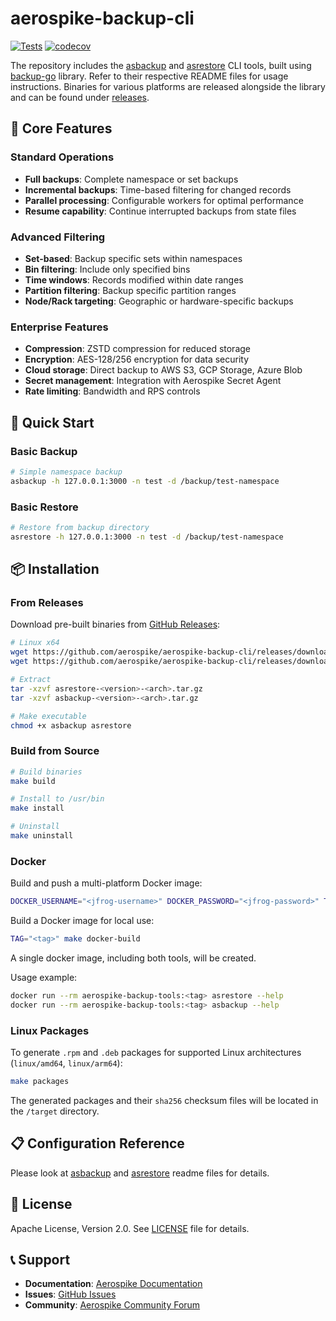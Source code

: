 # aerospike-backup-cli
[![Tests](https://github.com/aerospike/aerospike-backup-cli/actions/workflows/tests.yml/badge.svg)](https://github.com/aerospike/aerospike-backup-cli/actions/workflows/tests.yml/badge.svg)
[![codecov](https://codecov.io/gh/aerospike/backup-go/graph/badge.svg?token=S0gfl2zCcZ)](https://codecov.io/gh/aerospike/aerospike-backup-cli)

The repository includes the [asbackup](./asbackup) and [asrestore](./asrestore) CLI tools,
built using [backup-go](https://github.com/aerospike/backup-go) library.
Refer to their respective README files for usage instructions.
Binaries for various platforms are released alongside the library and can be found under
[releases](https://github.com/aerospike/aerospike-backup-cli/releases).

## 🔧 Core Features

### Standard Operations
- **Full backups**: Complete namespace or set backups
- **Incremental backups**: Time-based filtering for changed records
- **Parallel processing**: Configurable workers for optimal performance
- **Resume capability**: Continue interrupted backups from state files

### Advanced Filtering
- **Set-based**: Backup specific sets within namespaces
- **Bin filtering**: Include only specified bins
- **Time windows**: Records modified within date ranges
- **Partition filtering**: Backup specific partition ranges
- **Node/Rack targeting**: Geographic or hardware-specific backups

### Enterprise Features
- **Compression**: ZSTD compression for reduced storage
- **Encryption**: AES-128/256 encryption for data security
- **Cloud storage**: Direct backup to AWS S3, GCP Storage, Azure Blob
- **Secret management**: Integration with Aerospike Secret Agent
- **Rate limiting**: Bandwidth and RPS controls

## 🚀 Quick Start

### Basic Backup
```bash
# Simple namespace backup
asbackup -h 127.0.0.1:3000 -n test -d /backup/test-namespace
```

### Basic Restore
```bash
# Restore from backup directory
asrestore -h 127.0.0.1:3000 -n test -d /backup/test-namespace
```

## 📦 Installation

### From Releases
Download pre-built binaries from [GitHub Releases](https://github.com/aerospike/aerospike-backup-cli/releases):

```bash
# Linux x64
wget https://github.com/aerospike/aerospike-backup-cli/releases/download/<version>/asrestore-<version>-<arch>.tar.gz
wget https://github.com/aerospike/aerospike-backup-cli/releases/download/<version>/asbackup-<version>-<arch>.tar.gz

# Extract
tar -xzvf asrestore-<version>-<arch>.tar.gz
tar -xzvf asbackup-<version>-<arch>.tar.gz

# Make executable
chmod +x asbackup asrestore
```

### Build from Source
```bash
# Build binaries
make build

# Install to /usr/bin
make install

# Uninstall
make uninstall
```

### Docker
Build and push a multi-platform Docker image:
```bash
DOCKER_USERNAME="<jfrog-username>" DOCKER_PASSWORD="<jfrog-password>" TAG="<tag>" make docker-buildx 
```

Build a Docker image for local use:
```bash
TAG="<tag>" make docker-build
```

A single docker image, including both tools, will be created.

Usage example:

```bash
docker run --rm aerospike-backup-tools:<tag> asrestore --help
docker run --rm aerospike-backup-tools:<tag> asbackup --help
```

### Linux Packages
To generate `.rpm` and `.deb` packages for supported Linux architectures (`linux/amd64`, `linux/arm64`):
```bash
make packages
```
The generated packages and their `sha256` checksum files will be located in the `/target` directory.

## 📋 Configuration Reference

Please look at [asbackup](./asbackup/readme.md) and [asrestore](./asrestore/readme.md) readme files for details.

## 📄 License

Apache License, Version 2.0. See [LICENSE](LICENSE) file for details.

## 📞 Support

- **Documentation**: [Aerospike Documentation](https://aerospike.com/docs/tools/backup/)
- **Issues**: [GitHub Issues](https://github.com/aerospike/aerospike-backup-cli/issues)
- **Community**: [Aerospike Community Forum](https://discuss.aerospike.com/)

